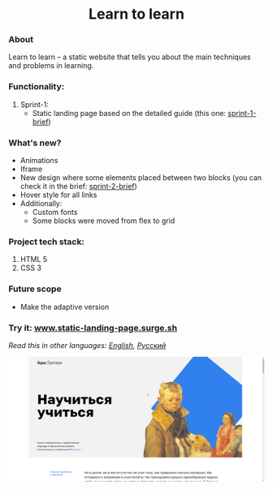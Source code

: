 <h1 align="center">Learn to learn</h1>

### About
Learn to learn &ndash; a static website that tells you about the main techniques and problems in learning.
### Functionality: 
1. Sprint-1:
    * Static landing page based on the detailed guide (this one: [sprint-1-brief](./sprint-1/sprint-1-brief.pdf)) 
### What's new?
  * Animations
  * Iframe
  * New design where some elements placed between two blocks (you can check it in the brief: [sprint-2-brief](sprint-2/sprint-2-brief.pdf))
  * Hover style for all links
  * Additionally:
      * Custom fonts
      * Some blocks were moved from flex to grid 

### Project tech stack:
1. HTML 5
2. CSS 3
### Future scope
   * Make the adaptive version
### Try it: www.static-landing-page.surge.sh
*Read this in other languages: [English](README.md), [Русский](README.ru.md)*

<img src="https://github.com/quis0/my-portfolio/blob/master/images/sprint-2-example.gif" alt="" >
